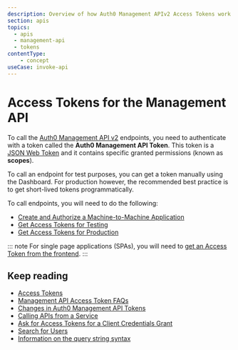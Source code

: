 ```yaml
---
description: Overview of how Auth0 Management APIv2 Access Tokens work and how to use them.
section: apis
topics:
  - apis
  - management-api
  - tokens
contentType: 
    - concept
useCase: invoke-api
---
```


# Access Tokens for the Management API

To call the [Auth0 Management API v2](/api/management/v2) endpoints, you need to authenticate with a token called the __Auth0 Management API Token__. This token is a [JSON Web Token](/jwt) and it contains specific granted permissions (known as __scopes__).

To call an endpoint for test purposes, you can get a token manually using the Dashboard. For production however, the recommended best practice is to get short-lived tokens programmatically. 

To call endpoints, you will need to do the following:

* [Create and Authorize a Machine-to-Machine Application](/api/management/v2/create-m2m-app)
* [Get Access Tokens for Testing](/api/management/v2/get-access-tokens-for-test)
* [Get Access Tokens for Production](/api/management/v2/get-access-tokens-for-production)

::: note
For single page applications (SPAs), you will need to [get an Access Token from the frontend](/api/management/v2/get-access-tokens-for-spas).
:::

## Keep reading

* [Access Tokens](/tokens/overview-access-tokens)
* [Management API Access Token FAQs](/api/management/v2/faq-management-api-access-tokens)
* [Changes in Auth0 Management API Tokens](/api/management/v2/tokens-flows)
* [Calling APIs from a Service](/api-auth/grant/client-credentials)
* [Ask for Access Tokens for a Client Credentials Grant](/api-auth/config/asking-for-access-tokens)
* [Search for Users](/users/search)
* [Information on the query string syntax](/users/search/v3/query-syntax)

